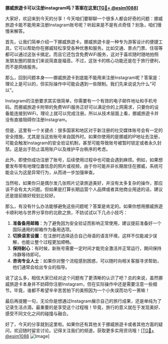 **挪威旅遊卡可以注册instagram吗？答案在这里[[TG💪+ @esim1088](https://t.me/s/esim1088)]**

大家好，欢迎来到今天的分享！今天咱们要聊聊一个很多人都会好奇的问题：挪威旅遊卡能不能用来注册Instagram账号呢？听起来是不是有点奇怪？别急，咱们慢慢来解答。

首先，让我们简单介绍一下挪威旅遊卡。挪威旅遊卡是一种专为游客设计的便捷工具，它可以帮助你在挪威轻松享受各种优惠和服务。比如交通、景点门票、住宿等都可以通过这张卡搞定。而且它还包含免费WiFi服务，这对于喜欢随时随地拍照发朋友圈的朋友们来说简直是福音。不过，这张卡的核心功能还是在于旅行便利，而不是网络服务。

那么，回到问题本身——挪威旅遊卡到底能不能用来注册Instagram呢？答案是：理论上是可以的，但实际操作中可能会遇到一些限制。我们先来说说为什么“可以”。

Instagram的注册要求其实很简单，你需要有一个有效的电子邮件地址和手机号码。而挪威旅遊卡附带的免费WiFi服务正好可以满足你的上网需求，只要你的设备能连接到WiFi，理论上就可以完成注册。所以从技术层面上看，挪威旅遊卡并没有直接阻碍你注册Instagram。

但是，这里有一个关键点：很多国家和地区对于新注册的社交媒体账号会有一定的安全措施，尤其是当这些账号来自国外时。如果你使用的是挪威的IP地址去注册，可能会触发Instagram的安全验证机制，甚至可能导致账号被暂时锁定或者永久封禁。这是出于防止滥用账户以及维护平台秩序的考虑。

此外，即使你成功注册了账号，后续使用过程中也可能会遇到麻烦。例如，如果想要发布带有地理位置信息的照片或视频，由于你可能并非长期居住在挪威，系统可能会认为这是异常行为，从而进一步加强审查。

当然啦，如果你只是偶尔发几张照片记录旅途美好，并没有太多复杂的操作，那应该不会有太大问题。但如果是打算长期运营个人品牌或者其他商业用途的话，建议还是提前做好规划比较好。

那么，有没有什么办法能够避免这些问题呢？答案是肯定的。如果你想用挪威旅遊卡顺利地与世界分享你的北欧之旅，不妨试试以下几点小技巧：

1. **准备备用邮箱**：为了避免因为安全验证而影响正常使用，建议提前准备好一个国际通用的邮箱作为备用选项。
2. **切换语言设置**：在注册时选择适合自己母语的语言环境，这样不仅能减少误解，也能让整个过程更加顺畅。
3. **保持耐心**：有时候，新账号需要一定时间才能完全激活并正常运行，期间保持冷静等待即可。
4. **咨询专业人士**：如果你对整个流程感到困惑，可以随时向相关客服寻求帮助，他们通常会给出专业的指导。

说了这么多，相信大家已经对这个问题有了更清晰的认识了吧？总的来说，虽然挪威旅遊卡本身并不妨碍你注册Instagram，但在实际操作中还是需要注意一些细节。毕竟，谁都不希望辛辛苦苦拍下的美照因为一个小失误而功亏一篑嘛！

最后再提醒一句，无论你是想通过Instagram展示自己的旅行成果，还是单纯为了记录生活点滴，最重要的是享受这个过程哦！毕竟，旅行的意义就在于发现美好、感受不同文化之间的碰撞与融合。

好了，今天的分享就到这里啦。如果你还有其他关于挪威旅遊卡或者其他方面的疑问，欢迎随时留言讨论。记得关注我们的频道，获取更多实用资讯哦！[[TG💪+ @esim1088](https://t.me/s/esim1088) ![Image](https://i.postimg.cc/4NQfJmqS/Snipaste-2025-05-13-00-14-12.png)]
